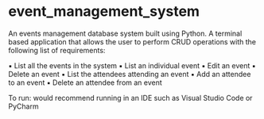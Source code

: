 # event_management_system

An events management database system built using Python. A terminal based application that allows the user to perform CRUD operations with the following list of requirements:

▪ List all the events in the system
▪ List an individual event
▪ Edit an event
▪ Delete an event
▪ List the attendees attending an event
▪ Add an attendee to an event
▪ Delete an attendee from an event

To run: would recommend running in an IDE such as Visual Studio Code or PyCharm
